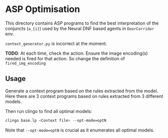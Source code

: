 # ASP Optimisation
This directory contains ASP programs to find the best interpretation of the
conjuncts (`a_{i}`) used by the Neural DNF based agents in `DoorCorridor` env.

`context_generator.py` is incorrect at the moment.

**TODO**: At each time, check the action. Ensure the image encoding(s) needed is
fired for that action. So change the definition of `fired_img_encoding`

## Usage

Generate a context program based on the rules extracted from the model. Here
there are 3 context programs based on rules extracted from 3 different models.

Then run clingo to find all optimal models:

```bash
clingo base.lp <Context file> --opt-mode=optN
```

Note that `--opt-mode=optN` is crucial as it enumerates all optimal models.
